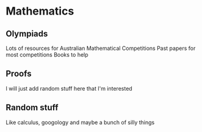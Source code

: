 # Mathematics
## Olympiads
Lots of resources for Australian Mathematical Competitions
Past papers for most competitions
Books to help
## Proofs
I will just add random stuff here that I'm interested
## Random stuff
Like calculus, googology and maybe a bunch of silly things
